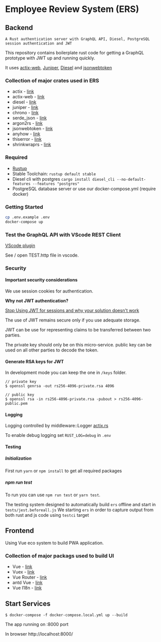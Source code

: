 # Employee Review System (ERS)

## Backend

`A Rust authentication server with GraphQL API, Diesel, PostgreSQL session authentication and JWT`

This repository contains boilerplate rust code for getting a GraphQL prototype with JWT up and running quickly.

It uses [actix-web](https://actix.rs/), [Juniper](https://graphql-rust.github.io/juniper/current/),
[Diesel](http://diesel.rs/) and [jsonwebtoken](https://docs.rs/jsonwebtoken)

### Collection of major crates used in ERS

- actix - [link](https://actix.rs/)
- actix-web - [link](https://docs.rs/actix-web/)
- diesel - [link](http://diesel.rs/)
- juniper - [link](https://graphql-rust.github.io/juniper/current/)
- chrono - [link](https://docs.rs/chrono/)
- serde_json - [link](https://docs.serde.rs/serde_json/)
- argon2rs - [link](https://github.com/bryant/argon2rs)
- jsonwebtoken - [link](https://docs.rs/jsonwebtoken)
- anyhow - [link](https://github.com/dtolnay/anyhow)
- thiserror - [link](https://github.com/dtolnay/thiserror)
- shrinkwraprs - [link](https://docs.rs/shrinkwraprs/)

### Required

- [Rustup](https://rustup.rs/)
- Stable Toolchain: `rustup default stable`
- Diesel cli with postgres `cargo install diesel_cli --no-default-features --features "postgres"`
- PostgreSQL database server or use our docker-compose.yml (require docker)

### Getting Started

```sh
cp .env.example .env
docker-compose up
```

### Test the GraphQL API with VScode REST Client

[VScode plugin](https://marketplace.visualstudio.com/items?itemName=humao.rest-client)

See / open TEST.http file in vscode.

### Security

#### Important security considerations

We use session cookies for authentication.

**Why not JWT authentication?**

[Stop Using JWT for sessions and why your solution doesn't work](http://cryto.net/~joepie91/blog/2016/06/19/stop-using-jwt-for-sessions-part-2-why-your-solution-doesnt-work/)

The use of JWT remains secure only if you use adequate storage.

JWT can be use for representing claims to be transferred between two parties.

The private key should only be on this micro-service.
public key can be used on all other parties to decode the token.

#### Generate RSA keys for JWT

In development mode you can keep the one in `/keys` folder.

```shell script
// private key
$ openssl genrsa -out rs256-4096-private.rsa 4096

// public key
$ openssl rsa -in rs256-4096-private.rsa -pubout > rs256-4096-public.pem
```

#### Logging

Logging controlled by middleware::Logger [actix.rs](https://actix.rs/docs/errors/)

To enable debug logging set `RUST_LOG=debug` in `.env`

#### Testing

##### Initialization

First run `yarn` or `npm install` to get all required packages

##### npm run test

To run you can use `npm run test` or `yarn test`.

The testing system designed to automatically build `ers` offline and start in `tests/jest.beforeall.js`
We starting `ers` in order to capture output from both rust and js code using `testci` target

## Frontend

Using Vue eco system to build PWA application.

### Collection of major packags used to build UI
- Vue - [link](https://vuejs.org)
- Vuex - [link](https://vuex.vuejs.org/)
- Vue Router - [link](https://router.vuejs.org/)
- antd Vue - [link](https://www.antdv.com/docs/vue/introduce/)
- Vue I18n - [link](https://kazupon.github.io/vue-i18n/)

## Start Services

```shell
$ docker-compose -f docker-compose.local.yml up --build
```

The app running on :8000 port

In browser http://localhost:8000/